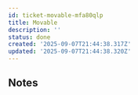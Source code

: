 ```yaml
---
id: ticket-movable-mfa80qlp
title: Movable
description: ''
status: done
created: '2025-09-07T21:44:38.317Z'
updated: '2025-09-07T21:44:38.320Z'
---
```


## Notes
